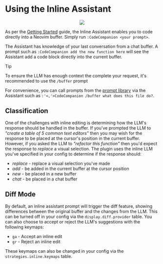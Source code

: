 # Using the Inline Assistant

<p align="center">
  <img src="https://github.com/user-attachments/assets/21568a7f-aea8-4928-b3d4-f39c6566a23c" />
</p>

As per the [Getting Started](/getting-started.md#inline-assistant) guide, the Inline Assistant enables you to code directly into a Neovim buffer. Simply run `:CodeCompanion <your prompt>`.

The Assistant has knowledge of your last conversation from a chat buffer. A prompt such as `:CodeCompanion add the new function here` will see the Assistant add a code block directly into the current buffer.

> [!TIP]
> To ensure the LLM has enough context the complete your request, it's recommended to use the `/buffer` prompt

For convenience, you can call prompts from the [prompt library](/configuration/prompt-library) via the Assistant such as `:'<,'>CodeCompanion /buffer what does this file do?`.

## Classification

One of the challenges with inline editing is determining how the LLM's response should be handled in the buffer. If you've prompted the LLM to _"create a table of 5 common text editors"_ then you may wish for the response to be placed at the cursor's position in the current buffer. However, if you asked the LLM to _"refactor this function"_ then you'd expect the response to _replace_ a visual selection. The plugin uses the inline LLM you've specified in your config to determine if the response should:

- _replace_ - replace a visual selection you've made
- _add_ - be added in the current buffer at the cursor position
- _new_ - be placed in a new buffer
- _chat_ - be placed in a chat buffer

## Diff Mode

By default, an inline assistant prompt will trigger the diff feature, showing differences between the original buffer and the changes from the LLM. This can be turned off in your config via the `display.diff.provider` table. You can also choose to accept or reject the LLM's suggestions with the following keymaps:

- `ga` - Accept an inline edit
- `gr` - Reject an inline edit

These keymaps can also be changed in your config via the `strategies.inline.keymaps` table.

